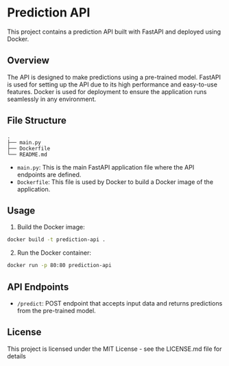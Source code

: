 # Prediction API

This project contains a prediction API built with FastAPI and deployed using Docker.

## Overview

The API is designed to make predictions using a pre-trained model. FastAPI is used for setting up the API due to its high performance and easy-to-use features. Docker is used for deployment to ensure the application runs seamlessly in any environment.

## File Structure
```
. 
├── main.py 
├── Dockerfile 
└── README.md
```

- `main.py`: This is the main FastAPI application file where the API endpoints are defined.
- `Dockerfile`: This file is used by Docker to build a Docker image of the application.

## Usage

1. Build the Docker image:
```bash
docker build -t prediction-api .
```

2. Run the Docker container:

```bash
docker run -p 80:80 prediction-api
```

## API Endpoints
- `/predict`: POST endpoint that accepts input data and returns predictions from the pre-trained model.

## License

This project is licensed under the MIT License - see the LICENSE.md file for details